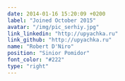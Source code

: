 ```yaml
---
date: 2014-01-16 15:20:09 +0200
label: "Joined October 2015"
avatar: "/img/pic_serhiy.jpg"
link_linkedin: "http://upyachka.ru"
link_github: "http://upyachka.ru"
name: "Robert D'Niro"
position: "Sinior Pomidor"
font_color: "#222"
type: "right"
---
```


